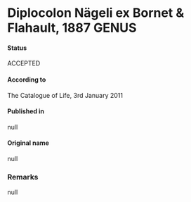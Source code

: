 # Diplocolon Nägeli ex Bornet & Flahault, 1887 GENUS

#### Status
ACCEPTED

#### According to
The Catalogue of Life, 3rd January 2011

#### Published in
null

#### Original name
null

### Remarks
null